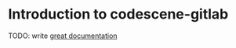 # Introduction to codescene-gitlab

TODO: write [great documentation](http://jacobian.org/writing/what-to-write/)
